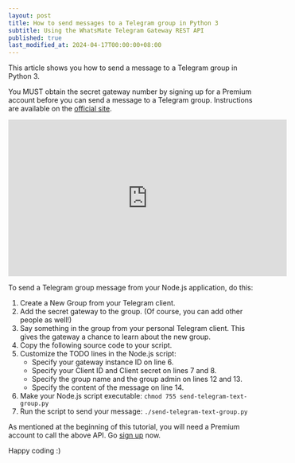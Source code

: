 ```yaml
---
layout: post
title: How to send messages to a Telegram group in Python 3
subtitle: Using the WhatsMate Telegram Gateway REST API
published: true
last_modified_at: 2024-04-17T00:00:00+08:00
---
```


This article shows you how to send a message to a Telegram group in Python 3.

You MUST obtain the secret gateway number by signing up for a Premium account before you can send a message to a Telegram group. Instructions are available on the [official site](https://www.whatsmate.net/telegram-gateway-subscribe.html).


<iframe width="560" height="315" src="https://www.youtube.com/embed/U8DuyymFRzs?rel=0&cc_load_policy=1" frameborder="0" allowfullscreen></iframe>


To send a Telegram group message from your Node.js application, do this:

1. Create a New Group from your Telegram client.
2. Add the secret gateway to the group. (Of course, you can add other people as well!)
3. Say something in the group from your personal Telegram client. This gives the gateway a chance to learn about the new group.
4. Copy the following source code to your script.  <script src="https://gist.github.com/whatsmate/e46807a91c9c0858e7f173327c581335.js"></script>
5. Customize the TODO lines in the Node.js script:
   * Specify your gateway instance ID on line 6.
   * Specify your Client ID and Client secret on lines 7 and 8.
   * Specify the group name and the group admin on lines 12 and 13.
   * Specify the content of the message on line 14.
6. Make your Node.js script executable: `chmod 755 send-telegram-text-group.py`
7. Run the script to send your message: `./send-telegram-text-group.py`


As mentioned at the beginning of this tutorial, you will need a Premium account to call the above API. Go [sign up](https://www.whatsmate.net/telegram-gateway-subscribe.html) now.


Happy coding :) 


<br>
<script async src="//pagead2.googlesyndication.com/pagead/js/adsbygoogle.js"></script>
<ins class="adsbygoogle"
     style="display:inline-block;width:728px;height:90px"
     data-ad-client="ca-pub-7383487179928477"
     data-ad-slot="6959057004"></ins>
<script>
(adsbygoogle = window.adsbygoogle || []).push({});
</script>
<br>

